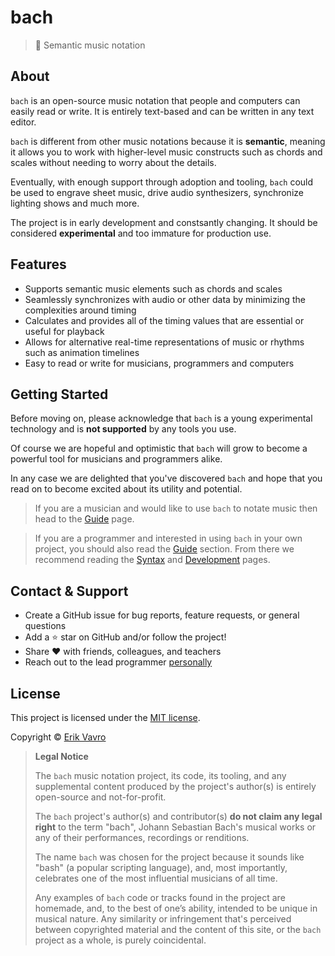 # bach

> :musical_score: Semantic music notation

## About

`bach` is an open-source music notation that people and computers can easily read or write. It is entirely text-based and can be written in any text editor.

`bach` is different from other music notations because it is **semantic**, meaning it allows you to work with higher-level music constructs such as chords and scales without needing to worry about the details.

Eventually, with enough support through adoption and tooling, `bach` could be used to engrave sheet music, drive audio synthesizers, synchronize lighting shows and much more.

The project is in early development and constsantly changing. It should be considered **experimental** and too immature for production use.

## Features

- Supports semantic music elements such as chords and scales
- Seamlessly synchronizes with audio or other data by minimizing the complexities around timing
- Calculates and provides all of the timing values that are essential or useful for playback
- Allows for alternative real-time representations of music or rhythms such as animation timelines
- Easy to read or write for musicians, programmers and computers

## Getting Started

Before moving on, please acknowledge that `bach` is a young experimental technology and is **not supported** by any tools you use.

Of course we are hopeful and optimistic that `bach` will grow to become a powerful tool for musicians and programmers alike.

In any case we are delighted that you've discovered `bach` and hope that you read on to become excited about its utility and potential.

> If you are a musician and would like to use `bach` to notate music then head to the [Guide](/guide) page.

> If you are a programmer and interested in using `bach` in your own project, you should also read the [Guide](/guide) section. From there we recommend reading the [Syntax](/syntax) and [Development](/development) pages.

## Contact & Support

- Create a GitHub issue for bug reports, feature requests, or general questions
- Add a :star: star on GitHub and/or follow the project!
- Share :heart: with friends, colleagues, and teachers
- Reach out to the lead programmer [personally](https://madhax.ninja/#/contact)

## License

This project is licensed under the [MIT license](https://github.com/slurmulon/bach/blob/master/LICENSE).

Copyright &copy; [Erik Vavro](https://madhax.ninja)

> **Legal Notice**
> 
> The `bach` music notation project, its code, its tooling, and any supplemental content produced by the project's author(s) is entirely open-source and not-for-profit.
> 
> The `bach` project's author(s) and contributor(s) **do not claim any legal right** to the term "bach", Johann Sebastian Bach's musical works or any of their performances, recordings or renditions.
> 
> The name `bach` was chosen for the project because it sounds like "bash" (a popular scripting language), and, most importantly, celebrates one of the most influential musicians of all time.
>
> Any examples of `bach` code or tracks found in the project are homemade, and, to the best of one’s ability, intended to be unique in musical nature. Any similarity or infringement that's perceived between copyrighted material and the content of this site, or the `bach` project as a whole, is purely coincidental.
